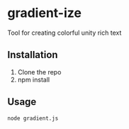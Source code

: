# gradient-ize
Tool for creating colorful unity rich text

## Installation
1. Clone the repo
2. npm install

## Usage
```node gradient.js```
